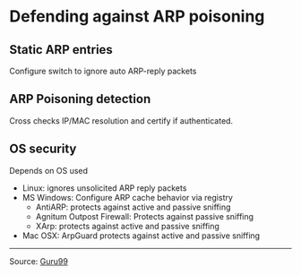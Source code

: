# Defending against ARP poisoning

## Static ARP entries
Configure switch to ignore auto ARP-reply packets

## ARP Poisoning detection
Cross checks IP/MAC resolution and certify if authenticated.

## OS security
Depends on OS used

* Linux: ignores unsolicited ARP reply packets
* MS Windows: Configure ARP cache behavior via registry
  * AntiARP: protects against active and passive sniffing
  * Agnitum Outpost Firewall: Protects against passive sniffing
  * XArp: protects against active and passive sniffing
* Mac OSX: ArpGuard protects against active and passive sniffing


-----------
Source: [Guru99](https://www.guru99.com/ultimate-guide-to-network-sniffers.html)

